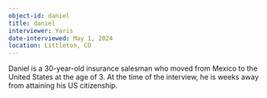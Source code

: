 ```yaml
---
object-id: daniel
title: daniel
interviewer: Yaris
date-interviewed: May 1, 2024
location: Littleton, CO
---
```


Daniel is a 30-year-old insurance salesman who moved from Mexico to the United States at the age of 3. At the time of the interview, he is weeks away from attaining his US citizenship. 
